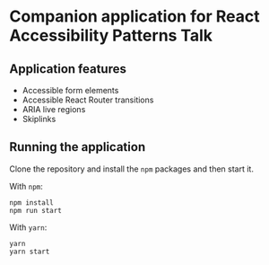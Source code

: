# Companion application for React Accessibility Patterns Talk

## Application features

- Accessible form elements
- Accessible React Router transitions
- ARIA live regions
- Skiplinks

## Running the application

Clone the repository and install the `npm` packages and then start it.

With `npm`:
```
npm install
npm run start
```

With `yarn`:
```
yarn
yarn start
```